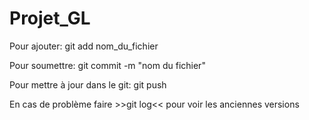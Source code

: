 # Projet_GL
Pour ajouter: git add nom_du_fichier
	
Pour soumettre: git commit -m "nom du fichier"

Pour mettre à jour dans le git: git push
  
En cas de problème faire >>git log<< pour voir les anciennes versions
